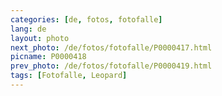 ```yaml
---
categories: [de, fotos, fotofalle]
lang: de
layout: photo
next_photo: /de/fotos/fotofalle/P0000417.html
picname: P0000418
prev_photo: /de/fotos/fotofalle/P0000419.html
tags: [Fotofalle, Leopard]
---
```

